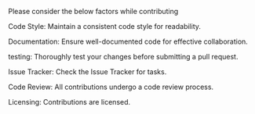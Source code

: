 Please consider the below factors while contributing

Code Style:
Maintain a consistent code style for readability.

Documentation:
Ensure well-documented code for effective collaboration.

testing:
Thoroughly test your changes before submitting a pull request.

Issue Tracker:
Check the Issue Tracker for tasks.

Code Review:
All contributions undergo a code review process.

Licensing:
Contributions are licensed.
